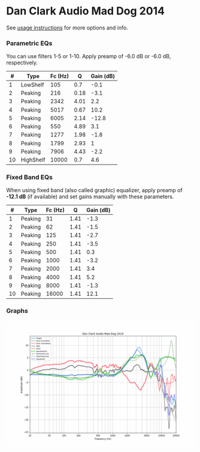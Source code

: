# Dan Clark Audio Mad Dog 2014
See [usage instructions](https://github.com/jaakkopasanen/AutoEq#usage) for more options and info.

### Parametric EQs
You can use filters 1-5 or 1-10. Apply preamp of -6.0 dB or -6.0 dB, respectively.

|   # | Type      |   Fc (Hz) |    Q |   Gain (dB) |
|-----|-----------|-----------|------|-------------|
|   1 | LowShelf  |       105 | 0.7  |        -0.1 |
|   2 | Peaking   |       216 | 0.18 |        -3.1 |
|   3 | Peaking   |      2342 | 4.01 |         2.2 |
|   4 | Peaking   |      5017 | 0.67 |        10.2 |
|   5 | Peaking   |      6005 | 2.14 |       -12.8 |
|   6 | Peaking   |       550 | 4.89 |         3.1 |
|   7 | Peaking   |      1277 | 1.98 |        -1.8 |
|   8 | Peaking   |      1799 | 2.93 |         1   |
|   9 | Peaking   |      7906 | 4.43 |        -2.2 |
|  10 | HighShelf |     10000 | 0.7  |         4.6 |

### Fixed Band EQs
When using fixed band (also called graphic) equalizer, apply preamp of **-12.1 dB** (if available) and set gains manually with these parameters.

|   # | Type    |   Fc (Hz) |    Q |   Gain (dB) |
|-----|---------|-----------|------|-------------|
|   1 | Peaking |        31 | 1.41 |        -1.3 |
|   2 | Peaking |        62 | 1.41 |        -1.5 |
|   3 | Peaking |       125 | 1.41 |        -2.7 |
|   4 | Peaking |       250 | 1.41 |        -3.5 |
|   5 | Peaking |       500 | 1.41 |         0.3 |
|   6 | Peaking |      1000 | 1.41 |        -3.2 |
|   7 | Peaking |      2000 | 1.41 |         3.4 |
|   8 | Peaking |      4000 | 1.41 |         5.2 |
|   9 | Peaking |      8000 | 1.41 |        -1.3 |
|  10 | Peaking |     16000 | 1.41 |        12.1 |

### Graphs
![](./Dan%20Clark%20Audio%20Mad%20Dog%202014.png)
